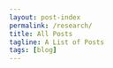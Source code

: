 ```yaml
---
layout: post-index
permalink: /research/
title: All Posts
tagline: A List of Posts
tags: [blog]
---
```

